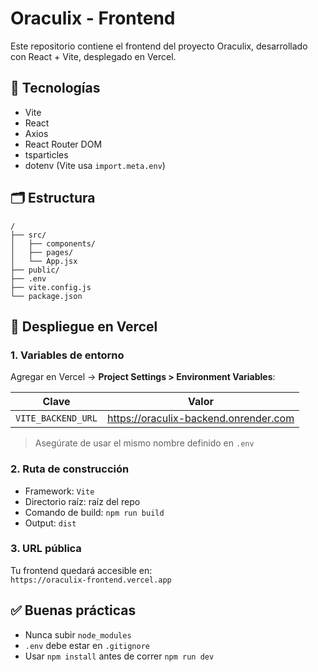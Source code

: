 # Oraculix - Frontend

Este repositorio contiene el frontend del proyecto Oraculix, desarrollado con React + Vite, desplegado en Vercel.

## 🔧 Tecnologías

- Vite
- React
- Axios
- React Router DOM
- tsparticles
- dotenv (Vite usa `import.meta.env`)

## 🗂 Estructura

```
/
├── src/
│   ├── components/
│   ├── pages/
│   └── App.jsx
├── public/
├── .env
├── vite.config.js
└── package.json
```

## 🚀 Despliegue en Vercel

### 1. Variables de entorno

Agregar en Vercel → **Project Settings > Environment Variables**:

| Clave               | Valor                                       |
|--------------------|---------------------------------------------|
| `VITE_BACKEND_URL` | https://oraculix-backend.onrender.com       |

> Asegúrate de usar el mismo nombre definido en `.env`

### 2. Ruta de construcción

- Framework: `Vite`
- Directorio raíz: raíz del repo
- Comando de build: `npm run build`
- Output: `dist`

### 3. URL pública

Tu frontend quedará accesible en:  
`https://oraculix-frontend.vercel.app`

## ✅ Buenas prácticas

- Nunca subir `node_modules`
- `.env` debe estar en `.gitignore`
- Usar `npm install` antes de correr `npm run dev`
